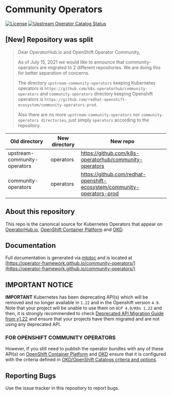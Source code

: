 # Community Operators
[![License](http://img.shields.io/:license-apache-blue.svg)](http://www.apache.org/licenses/LICENSE-2.0.html)
[![Upstream Operator Catalog Status](https://quay.io/repository/operator-framework/upstream-community-operators/status "Upstream Operator Catalog Status")](https://quay.io/repository/operator-framework/upstream-community-operators)

## [New] Repository was split
> Dear OperatorHub.io and OpenShift Operator Community,
>
> As of July 15, 2021 we would like to announce that community-operators are migrated to 2 different repositories. We are doing this for better separation of concerns.
>
> The directory `upstream-community-operators` keeping Kubernetes operators is `https://github.com/k8s-operatorhub/community-operators` and `community-operators` directory keeping Openshift operators is `https://github.com/redhat-openshift-ecosystem/community-operators-prod`.
>
> Also there are no more `upstream-community-operators` nor `community-operators directories`, just simply `operators` according to the repository.

|Old directory|New directory|New repo|
|-------------|-------------|--------
|upstream-community-operators|operators|https://github.com/k8s-operatorhub/community-operators|
|community-operators|operators|https://github.com/redhat-openshift-ecosystem/community-operators-prod|

## About this repository

This repo is the canonical source for Kubernetes Operators that appear on [OperatorHub.io](https://operatorhub.io), [OpenShift Container Platform](https://openshift.com) and [OKD](https://okd.io).

## Documentation

Full documentation is generated via [mkdoc](https://www.mkdocs.org/) and is located at [https://operator-framework.github.io/community-operators/](https://operator-framework.github.io/community-operators/)

## IMPORTANT NOTICE

**IMPORTANT** Kubernetes has been deprecating API(s) which will be removed and no longer available in `1.22` and in the Openshift version `4.9`. Note that your project will be unable to use them on `OCP 4.9/K8s 1.22` and then, it is strongly recommended to check [Deprecated API Migration Guide from v1.22][k8s-deprecated-guide] and ensure that your projects have them migrated and are not using any deprecated API.

### FOR OPENSHIFT COMMUNITY OPERATORS

However, If you still need to publish the operator bundles with any of these API(s) on [OpenShift Container Platform](https://openshift.com) and [OKD](https://okd.io) ensure that it is configured with the criteria defined in [OKD/OpenShift Catalogs criteria and options](./docs/packaging-required-criteria-ocp.md).

## Reporting Bugs

Use the issue tracker in this repository to report bugs.

[k8s-deprecated-guide]: https://kubernetes.io/docs/reference/using-api/deprecation-guide/#v1-22